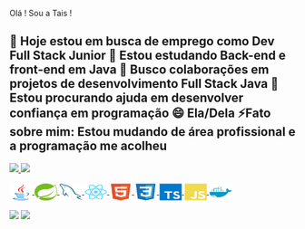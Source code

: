 Olá ! Sou a Tais !

 🔭 Hoje estou em busca de emprego como Dev Full Stack Junior
 🌱 Estou estudando Back-end e front-end em Java 
 👯 Busco colaborações em projetos de desenvolvimento Full Stack Java
 🤔 Estou procurando ajuda em desenvolver confiança em programação
 😄  Ela/Dela 
 ⚡Fato sobre mim: Estou mudando de área profissional e a programação me acolheu
--------------------------------------------------------------------------------------
 <div>
<a href="https://github.com/Taisluiza">
  <img height="180em" src="https://github-readme-stats.vercel.app/api?username=Taisluiza&show_icons=true&theme=chartreuse-dark&include_all_commits=true&count_private=true"/>
  <img height="180em" src="https://github-readme-stats.vercel.app/api/top-langs/?username=Taisluiza&layout=compact&langs_count=7&theme=chartreuse-dark"/>

</div>
<div style="display: inline_block"><br>
  <img align="center" alt="Java" height="30" width="40" src="https://raw.githubusercontent.com/devicons/devicon/master/icons/java/java-original.svg">
  <img align="center" alt="Spring" height="30" width="40" src="https://raw.githubusercontent.com/devicons/devicon/master/icons/spring/spring-original.svg">
   <img align="center" alt="MySql" height="30" width="40" src="https://raw.githubusercontent.com/devicons/devicon/master/icons/mysql/mysql-original.svg">
     <img align="center" alt="React" height="30" width="40" src="https://raw.githubusercontent.com/devicons/devicon/master/icons/react/react-original.svg">
  <img align="center" alt="HTML5" height="30" width="40" src="https://raw.githubusercontent.com/devicons/devicon/master/icons/html5/html5-original.svg">
  <img align="center" alt="CSS3" height="30" width="40" src="https://raw.githubusercontent.com/devicons/devicon/master/icons/css3/css3-original.svg">
    <img align="center" alt="Typescript" height="30" width="40" src="https://raw.githubusercontent.com/devicons/devicon/master/icons/typescript/typescript-original.svg">
   <img align="center" alt="Js" height="30" width="40" src="https://raw.githubusercontent.com/devicons/devicon/master/icons/javascript/javascript-plain.svg">
    <img align="center" alt="Docker" height="30" width="40" src="https://raw.githubusercontent.com/devicons/devicon/master/icons/docker/docker-plain.svg">
   
 
</div>
 
 <br>
 
<div> 
  <a href = "mailto:taissalissousa@gmail.com"><img src="https://img.shields.io/badge/-Gmail-%23333?style=for-the-badge&logo=gmail&logoColor=white" target="_blank"></a>
  <a href="https://www.linkedin.com/taissalis/" target="_blank"><img src="https://img.shields.io/badge/-LinkedIn-%230077B5?style=for-the-badge&logo=linkedin&logoColor=white" target="_blank"></a> 


</div>
